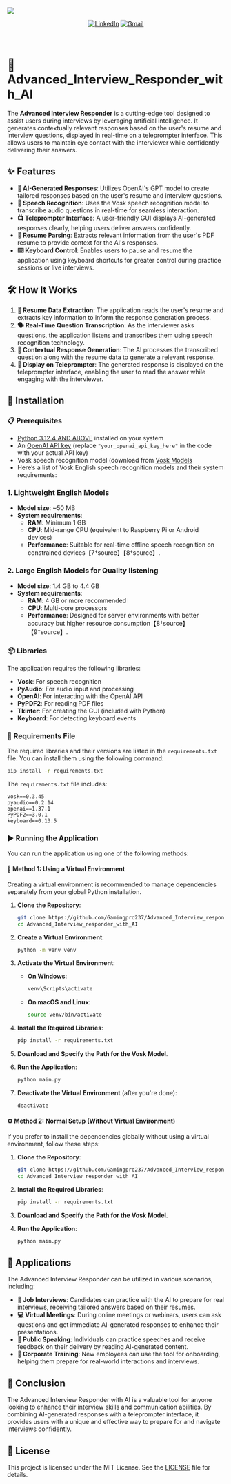 <img src="./assets/Advanced_Interview_Responder_with_AI.png">

<!-- At first glance, the branding and messaging clearly conveys what to expect -->
<div align="center">

[![LinkedIn](https://img.shields.io/badge/LinkedIn-0077B5?style=for-the-badge&logo=linkedin&logoColor=white)](https://www.linkedin.com/in/mouafo-kamgno-keryan-gift-017403292/)
[![Gmail](https://img.shields.io/badge/Gmail-D14836?style=for-the-badge&logo=gmail&logoColor=white)](mailto:mouafokeryan@gmail.com)

</div>
<br />

# 🚀Advanced_Interview_Responder_with_AI

The **Advanced Interview Responder** is a cutting-edge tool designed to assist users during interviews by leveraging artificial intelligence. It generates contextually relevant responses based on the user's resume and interview questions, displayed in real-time on a teleprompter interface. This allows users to maintain eye contact with the interviewer while confidently delivering their answers.

## ✨ Features

- **🤖 AI-Generated Responses**: Utilizes OpenAI's GPT model to create tailored responses based on the user's resume and interview questions.
- **🎤 Speech Recognition**: Uses the Vosk speech recognition model to transcribe audio questions in real-time for seamless interaction.
- **📺 Teleprompter Interface**: A user-friendly GUI displays AI-generated responses clearly, helping users deliver answers confidently.
- **📄 Resume Parsing**: Extracts relevant information from the user's PDF resume to provide context for the AI's responses.
- **⌨️ Keyboard Control**: Enables users to pause and resume the application using keyboard shortcuts for greater control during practice sessions or live interviews.

## 🛠️ How It Works

1. **📑 Resume Data Extraction**: The application reads the user's resume and extracts key information to inform the response generation process.
2. **🗣️ Real-Time Question Transcription**: As the interviewer asks questions, the application listens and transcribes them using speech recognition technology.
3. **🧠 Contextual Response Generation**: The AI processes the transcribed question along with the resume data to generate a relevant response.
4. **📢 Display on Teleprompter**: The generated response is displayed on the teleprompter interface, enabling the user to read the answer while engaging with the interviewer.

## 🧩 Installation

### 📋 Prerequisites

- [Python 3.12.4 AND ABOVE](https://www.python.org/downloads/) installed on your system
- An [OpenAI API key](https://platform.openai.com/account/api-keys) (replace `"your_openai_api_key_here"` in the code with your actual API key)
- Vosk speech recognition model (download from [Vosk Models](https://alphacephei.com/vosk/models)
- Here’s a list of Vosk English speech recognition models and their system requirements:

### 1. **Lightweight English Models**
   - **Model size**: ~50 MB
   - **System requirements**:
     - **RAM**: Minimum 1 GB
     - **CPU**: Mid-range CPU (equivalent to Raspberry Pi or Android devices)
     - **Performance**: Suitable for real-time offline speech recognition on constrained devices【7†source】【8†source】.

### 2. **Large English Models for Quality listening**
   - **Model size**: 1.4 GB to 4.4 GB
   - **System requirements**:
     - **RAM**: 4 GB or more recommended
     - **CPU**: Multi-core processors
     - **Performance**: Designed for server environments with better accuracy but higher resource consumption【8†source】【9†source】.

### 📦 Libraries

The application requires the following libraries:

- **Vosk**: For speech recognition
- **PyAudio**: For audio input and processing
- **OpenAI**: For interacting with the OpenAI API
- **PyPDF2**: For reading PDF files
- **Tkinter**: For creating the GUI (included with Python)
- **Keyboard**: For detecting keyboard events

### 📄 Requirements File

The required libraries and their versions are listed in the `requirements.txt` file. You can install them using the following command:

```bash
pip install -r requirements.txt
```

The `requirements.txt` file includes:

```
vosk==0.3.45
pyaudio==0.2.14
openai==1.37.1
PyPDF2==3.0.1
keyboard==0.13.5
```

### ▶️ Running the Application

You can run the application using one of the following methods:

#### 🔧 Method 1: Using a Virtual Environment

Creating a virtual environment is recommended to manage dependencies separately from your global Python installation.

1. **Clone the Repository**:

   ```bash
   git clone https://github.com/Gamingpro237/Advanced_Interview_responder_with_AI.git
   cd Advanced_Interview_responder_with_AI
   ```

2. **Create a Virtual Environment**:

   ```bash
   python -m venv venv
   ```

3. **Activate the Virtual Environment**:

   - **On Windows**:

     ```bash
     venv\Scripts\activate
     ```

   - **On macOS and Linux**:

     ```bash
     source venv/bin/activate
     ```

4. **Install the Required Libraries**:

   ```bash
   pip install -r requirements.txt
   ```

5. **Download and Specify the Path for the Vosk Model**.

6. **Run the Application**:

   ```bash
   python main.py
   ```

7. **Deactivate the Virtual Environment** (after you're done):

   ```bash
   deactivate
   ```

#### ⚙️ Method 2: Normal Setup (Without Virtual Environment)

If you prefer to install the dependencies globally without using a virtual environment, follow these steps:

1. **Clone the Repository**:

   ```bash
   git clone https://github.com/Gamingpro237/Advanced_Interview_responder_with_AI.git
   cd Advanced_Interview_responder_with_AI
   ```

2. **Install the Required Libraries**:

   ```bash
   pip install -r requirements.txt
   ```

3. **Download and Specify the Path for the Vosk Model**.

4. **Run the Application**:

   ```bash
   python main.py
   ```

## 💼 Applications

The Advanced Interview Responder can be utilized in various scenarios, including:

- **💼 Job Interviews**: Candidates can practice with the AI to prepare for real interviews, receiving tailored answers based on their resumes.
- **💻 Virtual Meetings**: During online meetings or webinars, users can ask questions and get immediate AI-generated responses to enhance their presentations.
- **🎤 Public Speaking**: Individuals can practice speeches and receive feedback on their delivery by reading AI-generated content.
- **🏢 Corporate Training**: New employees can use the tool for onboarding, helping them prepare for real-world interactions and interviews.

## 📝 Conclusion

The Advanced Interview Responder with AI is a valuable tool for anyone looking to enhance their interview skills and communication abilities. By combining AI-generated responses with a teleprompter interface, it provides users with a unique and effective way to prepare for and navigate interviews confidently.

## 📜 License

This project is licensed under the MIT License. See the [LICENSE](LICENSE) file for details.
